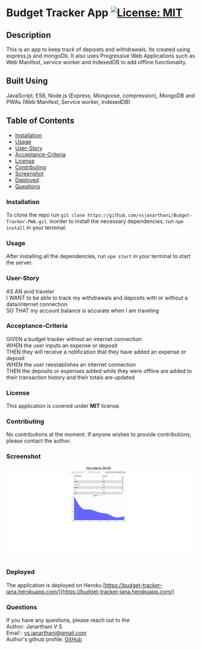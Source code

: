 # Budget Tracker App  [![License: MIT](https://img.shields.io/badge/License-MIT-yellow.svg)](https://opensource.org/licenses/MIT)
## Description
This is an app to keep track of depoists and withdrawals. Its created using express.js and mongoDb. It also uses Progressive Web Applications such as Web Manifest, service worker and IndexedDB to add offline functionality.

## Built Using
JavaScript, ES6, Node.js (Express, Mongoose, compression), MongoDB and PWAs (Web Manifest, Service worker, IndexedDB)

## Table of Contents
* [Installation](#Installation)
* [Usage](#Usage)
* [User-Story](#User-Story)
* [Acceptance-Criteria](#Acceptance-Criteria)
* [License](#License)
* [Contributing](#Contributing)
* [Screenshot](#Screenshot)
* [Deployed](#Deployed)
* [Questions](#Questions)

### Installation
To clone the repo run ```git clone https://github.com/vsjanarthani/Budget-Tracker-PWA.git```. Inorder to install the necessary dependencies, run ```npm install``` in your terminal.

### Usage
After installing all the dependencies, run ```npm start``` in your terminal to start the server. 
### User-Story
AS AN avid traveler<br>
I WANT to be able to track my withdrawals and deposits with or without a data/internet connection<br>
SO THAT my account balance is accurate when I am traveling <br>

### Acceptance-Criteria
GIVEN a budget tracker without an internet connection <br>
WHEN the user inputs an expense or deposit <br>
THEN they will receive a notification that they have added an expense or deposit <br>
WHEN the user reestablishes an internet connection <br>
THEN the deposits or expenses added while they were offline are added to their transaction history and their totals are updated <br>
### License
This application is covered under **MIT** license.

### Contributing 
No contributions at the moment. If anyone wishes to provide contributions, please contact the author.

### Screenshot
![webpage](./public/images/screenshot.png)

### Deployed
The application is deployed on Heroku [https://budget-tracker-jana.herokuapp.com/](https://budget-tracker-jana.herokuapp.com/)

### Questions
If you have any questions, please reach out to the<br>
Author: Janarthani V S <br>
Email : <vs.janarthani@gmail.com> <br>
Author's github profile: [GitHub](https://github.com/vsjanarthani)
